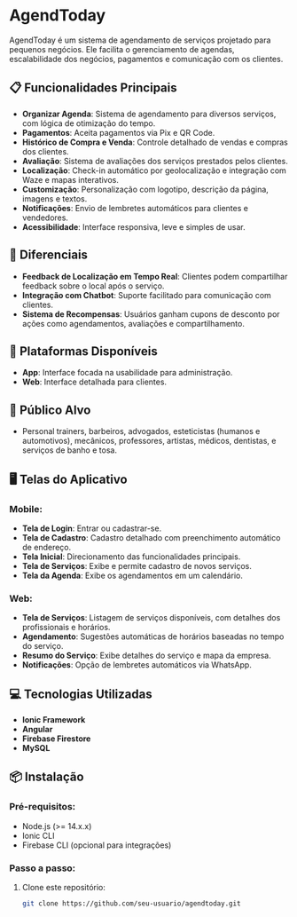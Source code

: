 # AgendToday

AgendToday é um sistema de agendamento de serviços projetado para pequenos negócios. Ele facilita o gerenciamento de agendas, escalabilidade dos negócios, pagamentos e comunicação com os clientes.

## 📋 Funcionalidades Principais

- **Organizar Agenda**: Sistema de agendamento para diversos serviços, com lógica de otimização do tempo.
- **Pagamentos**: Aceita pagamentos via Pix e QR Code.
- **Histórico de Compra e Venda**: Controle detalhado de vendas e compras dos clientes.
- **Avaliação**: Sistema de avaliações dos serviços prestados pelos clientes.
- **Localização**: Check-in automático por geolocalização e integração com Waze e mapas interativos.
- **Customização**: Personalização com logotipo, descrição da página, imagens e textos.
- **Notificações**: Envio de lembretes automáticos para clientes e vendedores.
- **Acessibilidade**: Interface responsiva, leve e simples de usar.

## 🌟 Diferenciais

- **Feedback de Localização em Tempo Real**: Clientes podem compartilhar feedback sobre o local após o serviço.
- **Integração com Chatbot**: Suporte facilitado para comunicação com clientes.
- **Sistema de Recompensas**: Usuários ganham cupons de desconto por ações como agendamentos, avaliações e compartilhamento.

## 🚀 Plataformas Disponíveis

- **App**: Interface focada na usabilidade para administração.
- **Web**: Interface detalhada para clientes.

## 🎯 Público Alvo

- Personal trainers, barbeiros, advogados, esteticistas (humanos e automotivos), mecânicos, professores, artistas, médicos, dentistas, e serviços de banho e tosa.

## 🖥️ Telas do Aplicativo

### Mobile:

- **Tela de Login**: Entrar ou cadastrar-se.
- **Tela de Cadastro**: Cadastro detalhado com preenchimento automático de endereço.
- **Tela Inicial**: Direcionamento das funcionalidades principais.
- **Tela de Serviços**: Exibe e permite cadastro de novos serviços.
- **Tela da Agenda**: Exibe os agendamentos em um calendário.

### Web:

- **Tela de Serviços**: Listagem de serviços disponíveis, com detalhes dos profissionais e horários.
- **Agendamento**: Sugestões automáticas de horários baseadas no tempo do serviço.
- **Resumo do Serviço**: Exibe detalhes do serviço e mapa da empresa.
- **Notificações**: Opção de lembretes automáticos via WhatsApp.

## 💻 Tecnologias Utilizadas

- **Ionic Framework**
- **Angular**
- **Firebase Firestore**
- **MySQL**

## 📦 Instalação

### Pré-requisitos:

- Node.js (>= 14.x.x)
- Ionic CLI
- Firebase CLI (opcional para integrações)

### Passo a passo:

1. Clone este repositório:
   ```bash
   git clone https://github.com/seu-usuario/agendtoday.git
